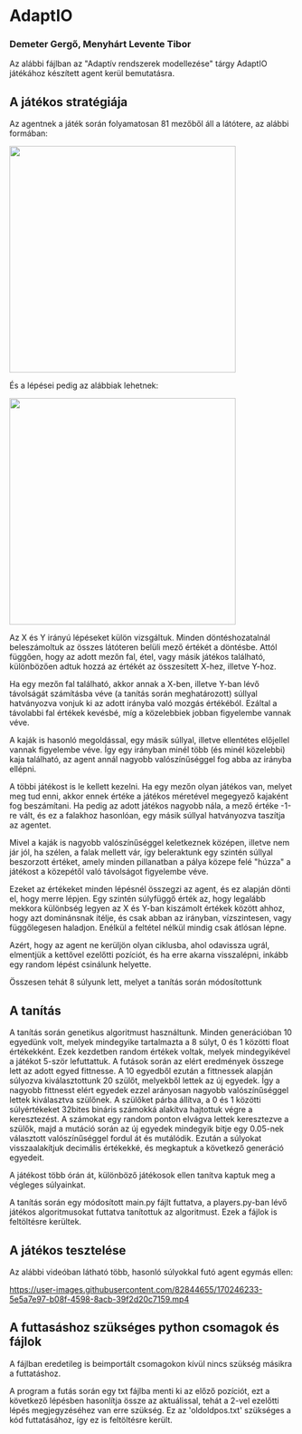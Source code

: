 # AdaptIO
### Demeter Gergő, Menyhárt Levente Tibor

Az alábbi fájlban az "Adaptív rendszerek modellezése" tárgy AdaptIO játékához készített agent kerül bemutatásra.

## A játékos stratégiája

Az agentnek a játék során folyamatosan 81 mezőből áll a látótere, az alábbi formában:

<img src="https://user-images.githubusercontent.com/82844655/170237011-0b819a23-5354-4739-9eec-ff33574b53d3.png" width="400" height="400">


És a lépései pedig az alábbiak lehetnek:

<img src="https://user-images.githubusercontent.com/82844655/170237092-7003ad16-b784-45d1-99b3-1a125090f011.png" width="400" height="400">


Az X és Y irányú lépéseket külön vizsgáltuk. Minden döntéshozatalnál beleszámoltuk az összes látóteren belüli mező értékét a döntésbe. Attól függően, hogy az adott mezőn fal, étel, vagy másik játékos található, különbözően adtuk hozzá az értékét az összesített X-hez, illetve Y-hoz.

Ha egy mezőn fal található, akkor annak a X-ben, illetve Y-ban lévő távolságát számításba véve (a tanítás során meghatározott) súllyal hatványozva vonjuk ki az adott irányba való mozgás értékéból. Ezáltal a távolabbi fal értékek kevésbé, míg a közelebbiek jobban figyelembe vannak véve.

A kaják is hasonló megoldással, egy másik súllyal, illetve ellentétes előjellel vannak figyelembe véve. Így egy irányban minél több (és minél közelebbi) kaja található, az agent annál nagyobb valószínűséggel fog abba az irányba ellépni.

A többi játékost is le kellett kezelni. Ha egy mezőn olyan játékos van, melyet meg tud enni, akkor ennek értéke a játékos méretével megegyező kajaként fog beszámítani. Ha pedig az adott játékos nagyobb nála, a mező értéke -1-re vált, és ez a falakhoz hasonlóan, egy másik súllyal hatványozva taszítja az agentet.

Mivel a kaják is nagyobb valószínűséggel keletkeznek középen, illetve nem jár jól, ha szélen, a falak mellett vár, így beleraktunk egy szintén súllyal beszorzott értéket, amely minden pillanatban a pálya közepe felé "húzza" a játékost a közepétől való távolságot figyelembe véve.

Ezeket az értékeket minden lépésnél összegzi az agent, és ez alapján dönti el, hogy merre lépjen. Egy szintén súlyfüggő érték az, hogy legalább mekkora különbség legyen az X és Y-ban kiszámolt értékek között ahhoz, hogy azt dominánsnak ítélje, és csak abban az irányban, vízszintesen, vagy függőlegesen haladjon. Enélkül a feltétel nélkül mindig csak átlósan lépne.

Azért, hogy az agent ne kerüljön olyan ciklusba, ahol odavissza ugrál, elmentjük a kettővel ezelőtti pozíciót, és ha erre akarna visszalépni, inkább egy random lépést csinálunk helyette. 

 Összesen tehát 8 súlyunk lett, melyet a tanítás során módosítottunk

## A tanítás

A tanítás során genetikus algoritmust használtunk. Minden generációban 10 egyedünk volt, melyek mindegyike tartalmazta a 8 súlyt, 0 és 1 közötti float értékekként.
Ezek kezdetben random értékek voltak, melyek mindegyikével a játékot 5-ször lefuttattuk. A futások során az elért eredmények összege lett az adott egyed fittnesse. A 10 egyedből ezután a fittnessek alapján súlyozva kiválasztottunk 20 szülőt, melyekből lettek az új egyedek. Így a nagyobb fittnesst elért egyedek ezzel arányosan nagyobb valószínűséggel lettek kiválasztva szülőnek.
A szülőket párba állítva, a 0 és 1 közötti súlyértékeket 32bites bináris számokká alakítva hajtottuk végre a keresztezést. A számokat egy random ponton elvágva lettek keresztezve a szülők, majd a mutáció során az új egyedek mindegyik bitje egy 0.05-nek választott valószínűséggel fordul át és mutálódik. Ezután a súlyokat visszaalakítjuk decimális értékekké, és megkaptuk a következő generáció egyedeit.

A játékost több órán át, különböző játékosok ellen tanítva kaptuk meg a végleges súlyainkat.

A tanítás során egy módosított main.py fájlt futtatva, a players.py-ban lévő játékos algoritmusokat futtatva tanítottuk az algoritmust. Ezek a fájlok is feltöltésre kerültek.


## A játékos tesztelése

Az alábbi videóban látható több, hasonló súlyokkal futó agent egymás ellen:

https://user-images.githubusercontent.com/82844655/170246233-5e5a7e97-b08f-4598-8acb-39f2d20c7159.mp4

## A futtasáshoz szükséges python csomagok és fájlok

A fájlban eredetileg is beimportált csomagokon kívül nincs szükség másikra a futtatáshoz.


A program a futás során egy txt fájlba menti ki az előző pozíciót, ezt a következő lépésben hasonlítja össze az aktuálissal, tehát a 2-vel ezelőtti lépés megjegyzéséhez van erre szükség. Ez az 'oldoldpos.txt' szükséges a kód futtatásához, így ez is feltöltésre került.

